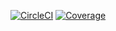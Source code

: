 [![CircleCI](https://circleci.com/gh/luketn/aws-lambda-app.svg?style=svg)](https://circleci.com/gh/luketn/aws-lambda-app)
[![Coverage]( https://circleci.com/api/v1.1/project/github/luketn/aws-lambda-app/latest/artifacts/0/coverage.svg
)]( https://circleci.com/api/v1.1/project/github/luketn/aws-lambda-app/latest/artifacts/0/coverage.svg
)
